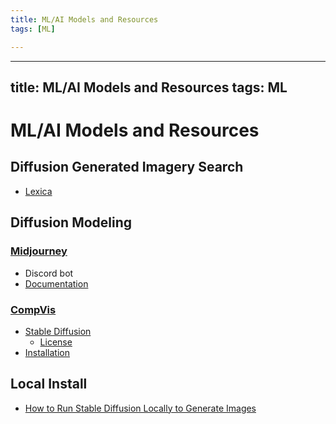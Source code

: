 ```yaml
---
title: ML/AI Models and Resources
tags: [ML]

---
```


---
title: ML/AI Models and Resources
tags: ML
---

# ML/AI Models and Resources

## Diffusion Generated Imagery Search
- [Lexica](https://lexica.art)

## Diffusion Modeling
### [Midjourney](https://www.midjourney.com/home/)
- Discord bot
- [Documentation](https://midjourney.gitbook.io/docs/)
### [CompVis](https://github.com/CompVis)
- [Stable Diffusion](https://github.com/CompVis/stable-diffusion)
    - [License](https://github.com/CompVis/stable-diffusion/blob/main/LICENSE)
- [Installation](https://www.assemblyai.com/blog/how-to-run-stable-diffusion-locally-to-generate-images/)

## Local Install
- [How to Run Stable Diffusion Locally to Generate Images](https://www.assemblyai.com/blog/how-to-run-stable-diffusion-locally-to-generate-images/)